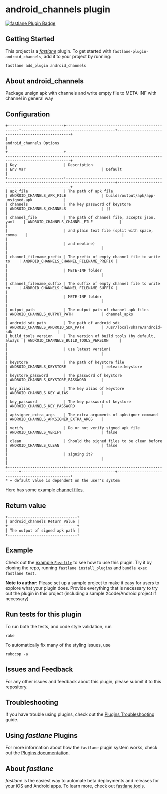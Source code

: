 # android_channels plugin

[![fastlane Plugin Badge](https://rawcdn.githack.com/fastlane/fastlane/master/fastlane/assets/plugin-badge.svg)](https://rubygems.org/gems/fastlane-plugin-android_channels)

## Getting Started

This project is a [_fastlane_](https://github.com/fastlane/fastlane) plugin. To get started with `fastlane-plugin-android_channels`, add it to your project by running:

```bash
fastlane add_plugin android_channels
```

## About android_channels

Package unsign apk with channels and write empty file to META-INF with channel in general way

## Configuration

```
+-------------------------+-------------------------------------------------+------------------------------------------+-------------------------------------------------+
|                                                                        android_channels Options                                                                        |
+-------------------------+-------------------------------------------------+------------------------------------------+-------------------------------------------------+
| Key                     | Description                                     | Env Var                                  | Default                                         |
+-------------------------+-------------------------------------------------+------------------------------------------+-------------------------------------------------+
| apk_file                | The path of apk file                            | ANDROID_CHANNELS_APK_FILE                | builds/output/apk/app-unsigned.apk              |
| channels                | The key password of keystore                    | ANDROID_CHANNELS_CHANNELS                | []                                              |
| channel_file            | The path of channel file, accepts json, yaml    | ANDROID_CHANNELS_CHANNEL_FILE            |                                                 |
|                         | and plain text file (split with space, comma    |                                          |                                                 |
|                         | and newline)                                    |                                          |                                                 |
| channel_filename_prefix | The prefix of empty channel file to write to    | ANDROID_CHANNELS_CHANNEL_FILENAME_PREFIX |                                                 |
|                         | METE-INF folder                                 |                                          |                                                 |
| channel_filename_suffix | The suffix of empty channel file to write to    | ANDROID_CHANNELS_CHANNEL_FILENAME_SUFFIX |                                                 |
|                         | METE-INF folder                                 |                                          |                                                 |
| output_path             | The output path of channel apk files            | ANDROID_CHANNELS_OUTPUT_PATH             | channel_apks                                    |
| android_sdk_path        | The path of android sdk                         | ANDROID_CHANNELS_ANDROID_SDK_PATH        | /usr/local/share/android-sdk                    |
| build_tools_version     | The version of build tools (by default, always  | ANDROID_CHANNELS_BUILD_TOOLS_VERSION     |                                                 |
|                         | use latest version)                             |                                          |                                                 |
| keystore                | The path of keystore file                       | ANDROID_CHANNELS_KEYSTORE                | release.keystore                                |
| keystore_password       | The password of keystore                        | ANDROID_CHANNELS_KEYSTORE_PASSWORD       |                                                 |
| key_alias               | The key alias of keystore                       | ANDROID_CHANNELS_KEY_ALIAS               |                                                 |
| key_password            | The key password of keystore                    | ANDROID_CHANNELS_KEY_PASSWORD            |                                                 |
| apksigner_extra_args    | The extra arguments of apksigner command        | ANDROID_CHANNELS_APKSIGNER_EXTRA_ARGS    |                                                 |
| verify                  | Do or not verify signed apk file                | ANDROID_CHANNELS_VERIFY                  | false                                           |
| clean                   | Should the signed files to be clean before      | ANDROID_CHANNELS_CLEAN                   | false                                           |
|                         | signing it?                                     |                                          |                                                 |
+-------------------------+-------------------------------------------------+------------------------------------------+-------------------------------------------------+
* = default value is dependent on the user's system
```

Here has some example [channel files](examples/).

## Return value

```
+-------------------------------+
| android_channels Return Value |
+-------------------------------+
| The output of signed apk path |
+-------------------------------+
```

## Example


Check out the [example `Fastfile`](fastlane/Fastfile) to see how to use this plugin. Try it by cloning the repo, running `fastlane install_plugins` and `bundle exec fastlane test`.

**Note to author:** Please set up a sample project to make it easy for users to explore what your plugin does. Provide everything that is necessary to try out the plugin in this project (including a sample Xcode/Android project if necessary)

## Run tests for this plugin

To run both the tests, and code style validation, run

```
rake
```

To automatically fix many of the styling issues, use
```
rubocop -a
```

## Issues and Feedback

For any other issues and feedback about this plugin, please submit it to this repository.

## Troubleshooting

If you have trouble using plugins, check out the [Plugins Troubleshooting](https://docs.fastlane.tools/plugins/plugins-troubleshooting/) guide.

## Using _fastlane_ Plugins

For more information about how the `fastlane` plugin system works, check out the [Plugins documentation](https://docs.fastlane.tools/plugins/create-plugin/).

## About _fastlane_

_fastlane_ is the easiest way to automate beta deployments and releases for your iOS and Android apps. To learn more, check out [fastlane.tools](https://fastlane.tools).
